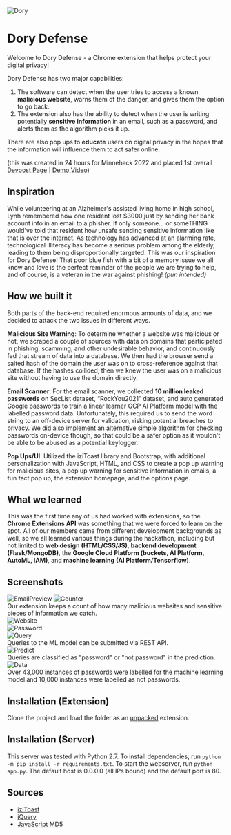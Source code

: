 ![Dory](icon.png)
# Dory Defense
Welcome to Dory Defense - a Chrome extension that helps protect your digital privacy!

Dory Defense has two major capabilities:
1. The software can detect when the user tries to access a known **malicious website**, warns them of the danger, and gives them the option to go back.
2. The extension also has the ability to detect when the user is writing potentially **sensitive information** in an email, such as a password, and alerts them as the algorithm picks it up.

There are also pop ups to **educate** users on digital privacy in the hopes that the information will influence them to act safer online.

(this was created in 24 hours for Minnehack 2022 and placed 1st overall [Devpost Page](https://devpost.com/software/update-later) | [Demo Video](https://youtu.be/fSmBA6t5TO8))

## Inspiration
While volunteering at an Alzheimer's assisted living home in high school, Lynh remembered how one resident lost $3000 just by sending her bank account info in an email to a phisher. If only someone... or someTHING would've told that resident how unsafe sending sensitive information like that is over the internet. As technology has advanced at an alarming rate, technological illiteracy has become a serious problem among the elderly, leading to them being disproportionally targeted. This was our inspiration for Dory Defense! That poor blue fish with a bit of a memory issue we all know and love is the perfect reminder of the people we are trying to help, and of course, is a veteran in the war against phishing! _(pun intended)_

## How we built it
Both parts of the back-end required enormous amounts of data, and we decided to attack the two issues in different ways. 

**Malicious Site Warning**: 
To determine whether a website was malicious or not, we scraped a couple of sources with data on domains that participated in phishing, scamming, and other undesirable behavior, and continuously fed that stream of data into a database. We then had the browser send a salted hash of the domain the user was on to cross-reference against that database. If the hashes collided, then we knew the user was on a malicious site without having to use the domain directly. 

**Email Scanner**:
For the email scanner, we collected **10 million leaked passwords** on SecList dataset, “RockYou2021” dataset, and auto generated Google passwords to train a linear learner GCP AI Platform model with the labelled password data. Unfortunately, this required us to send the word string to an off-device server for validation, risking potential breaches to privacy. We did also implement an alternative simple algorithm for checking passwords on-device though, so that could be a safer option as it wouldn't be able to be abused as a potential keylogger.

**Pop Ups/UI**:
Utilized the iziToast library and Bootstrap, with additional personalization with JavaScript, HTML, and CSS to create a pop up warning for malicious sites, a pop up warning for sensitive information in emails, a fun fact pop up, the extension homepage, and the options page. 


## What we learned
This was the first time any of us had worked with extensions, so the **Chrome Extensions API** was something that we were forced to learn on the spot. All of our members came from different development backgrounds as well, so we all learned various things during the hackathon, including but not limited to **web design (HTML/CSS/JS)**, **backend development (Flask/MongoDB)**, the **Google Cloud Platform (buckets, AI Platform, AutoML, IAM)**, and **machine learning (AI Platform/Tensorflow)**.

## Screenshots
![EmailPreview](/images/emailPreview.png)
![Counter](/images/counter.jpg)  
Our extension keeps a count of how many malicious websites and sensitive pieces of information we catch.  
![Website](/images/website.jpg)  
![Password](/images/password.jpg)  
![Query](/images/query.png)  
Queries to the ML model can be submitted via REST API.  
![Predict](/images/predict.png)  
Queries are classified as "password" or "not password" in the prediction.  
![Data](/images/data.png)  
Over 43,000 instances of passwords were labelled for the machine learning model and 10,000 instances were labelled as not passwords. 

## Installation (Extension)
Clone the project and load the folder as an [unpacked](https://developer.chrome.com/docs/extensions/mv3/getstarted/#unpacked) extension.

## Installation (Server)
This server was tested with Python 2.7. To install dependencies, run `python -m pip install -r requirements.txt`. To start the webserver, run `python app.py`. The default host is 0.0.0.0 (all IPs bound) and the default port is 80.

## Sources
- [iziToast](https://izitoast.marcelodolza.com/)
- [jQuery](https://jquery.com/)
- [JavaScript MD5](https://github.com/blueimp/JavaScript-MD5)

